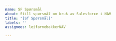 ```yaml
---
name: SF Spørsmål
about: Still spørsmål om bruk av Salesforce i NAV
title: "[Sf Spørsmål]"
labels: ''
assignees: leifarnebakkerNAV

---
```



